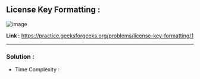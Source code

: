 ## License Key Formatting :

![image](https://user-images.githubusercontent.com/23376002/191540730-3118ea21-ed71-42d6-a216-750193f95f6c.png)


**Link :** https://practice.geeksforgeeks.org/problems/license-key-formatting/1


--------------------------------------------------------------------------------------------------------------------------------------------------------


### Solution :

- Time Complexity :


```java


```



